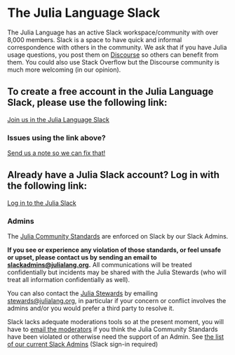 # The Julia Language Slack

The Julia Language has an active Slack workspace/community with over 8,000 members. Slack is a space to have quick and informal correspondence with others in the community. We ask that if you have Julia usage questions, you post them on [Discourse](https://discourse.julialang.org) so others can benefit from them. You could also use Stack Overflow but the Discourse community is much more welcoming (in our opinion).

## To create a free account in the Julia Language Slack, please use the following link:
[Join us in the Julia Language Slack](https://join.slack.com/t/julialang/shared_invite/zt-197w8wj68-x4a29Ak8KekuDtBpYO0Pdw)

### Issues using the link above? 
[Send us a note so we can fix that!](mailto:logan@julialang.org)

## Already have a Julia Slack account? Log in with the following link:
[Log in to the Julia Slack](https://julialang.slack.com/)

### Admins
The [Julia Community Standards](https://julialang.org/community/standards/) are enforced on Slack by our Slack Admins. 

**If you see or experience any violation of those standards, or feel unsafe or upset, please contact us by sending an email to [slackadmins@julialang.org](mailto:slackadmins@julialang.org).** All communications will be treated confidentially but incidents may be shared with the Julia Stewards (who will treat all information confidentially as well).

You can also contact the [Julia Stewards](https://julialang.org/community/stewards/) by emailing [stewards@julialang.org](mailto:stewards@julialang.org), in particular if your concern or conflict involves the admins and/or you would prefer a third party to resolve it.

Slack lacks adequate moderations tools so at the present moment, you will have to [email the moderators](mailto:slackadmins@julialang.org) if you think the Julia Community Standards have been violated or otherwise need the support of an Admin. See [the list of our current Slack Admins](https://julialang.slack.com/account/workspace-settings#admins) (Slack sign-in required)

<!-- To create a new Slack Invite Link, see https://slack.com/help/articles/201330256-Invite-new-members-to-your-workspace Note that the link above expires every 30 days (or after 2,000 participants join with it) so we will need to generate a new one. (as of 2021, this seems to have changed...)-->
